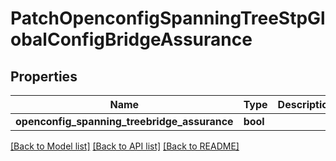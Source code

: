 # PatchOpenconfigSpanningTreeStpGlobalConfigBridgeAssurance

## Properties
Name | Type | Description | Notes
------------ | ------------- | ------------- | -------------
**openconfig_spanning_treebridge_assurance** | **bool** |  | [optional] 

[[Back to Model list]](../README.md#documentation-for-models) [[Back to API list]](../README.md#documentation-for-api-endpoints) [[Back to README]](../README.md)


